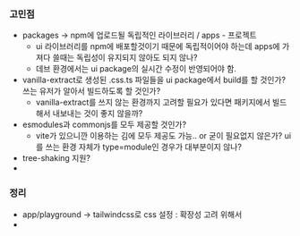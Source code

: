 ### 고민점

- packages -> npm에 업로드될 독립적인 라이브러리 / apps - 프로젝트 
  - ui 라이브러리를 npm에 배포할것이기 때문에 독립적이어야 하는데 apps에 가져다 쓸때는 독립성이 유지되지 않아도 되지 않나?
  - 데브 환경에서는 ui package의 실시간 수정이 반영되어야 함. 
- vanilla-extract로 생성된 .css.ts 파일들을 ui package에서 build를 할 것인가? 쓰는 유저가 알아서 빌드하도록 할 것인가?
  - vanilla-extract를 쓰지 않는 환경까지 고려할 필요가 있다면 패키지에서 빌드해서 내보내는 것이 좋지 않을까?
- esmodules과 commonjs를 모두 제공할 것인가? 
  - vite가 있으니깐 이용하는 김에 모두 제공도 가능.. or 굳이 필요없지 않은가? ui를 쓰는 환경 자체가 type=module인 경우가 대부분이지 않나?
- tree-shaking 지원?
- 



### 정리
- app/playground -> tailwindcss로 css 설정 : 확장성 고려 위해서
- 